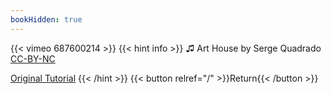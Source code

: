 ```yaml
---
bookHidden: true
---
```


{{< vimeo 687600214 >}}
{{< hint info >}}
♫ Art House by Serge Quadrado [CC-BY-NC](https://freemusicarchive.org/music/serge-quadrado/simple-jazz/art-house-1)

[Original Tutorial](https://youtu.be/rNSoRmAsB8E)
{{< /hint >}}
{{< button relref="/" >}}Return{{< /button >}}
